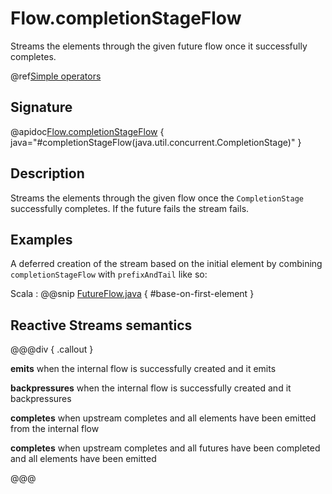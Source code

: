 # Flow.completionStageFlow

Streams the elements through the given future flow once it successfully completes.

@ref[Simple operators](../index.md#simple-operators)

## Signature

@apidoc[Flow.completionStageFlow](Flow$) { java="#completionStageFlow(java.util.concurrent.CompletionStage)" }


## Description

Streams the elements through the given flow once the `CompletionStage` successfully completes. 
If the future fails the stream fails.

## Examples

A deferred creation of the stream based on the initial element by combining `completionStageFlow`
with `prefixAndTail` like so:

Scala
:   @@snip [FutureFlow.java](/akka-docs/src/test/java/jdocs/stream/operators/flow/FutureFlow.java) { #base-on-first-element }


## Reactive Streams semantics

@@@div { .callout }

**emits** when the internal flow is successfully created and it emits

**backpressures** when the internal flow is successfully created and it backpressures

**completes** when upstream completes and all elements have been emitted from the internal flow

**completes** when upstream completes and all futures have been completed and all elements have been emitted

@@@

